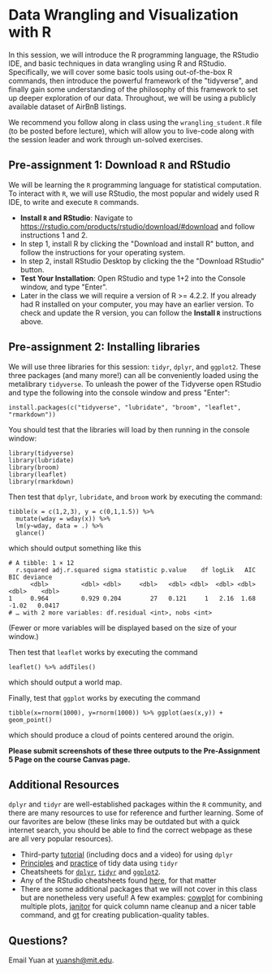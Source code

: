 # Data Wrangling and Visualization with R

In this session, we will introduce the R programming language, the RStudio IDE, and basic techniques in data wrangling using R and RStudio.  Specifically, we will cover some basic tools using out-of-the-box R commands, then introduce the powerful framework of the "tidyverse", and finally gain some understanding of the philosophy of this framework to set up deeper exploration of our data.  Throughout, we will be using a publicly available dataset of AirBnB listings.  

We recommend you follow along in class using the `wrangling_student.R` file (to be posted before lecture), which will allow you to live-code along with the session leader and work through un-solved exercises.

<!-- ## Pre-assignment 1: Keeping current

To ensure that you have the most current versions of all files, please fire up a terminal, navigate to the directory into which you cloned the full set of materials for the course, and run `git pull`.  (Refer back to Session 1 if you're having trouble here.)


We recommend you follow along in class using the `wrangling_student.R` file, which will allow you to live-code along with the session leader and work through un-solved exercises. You are welcome to use `wrangling_complete.R' for troubleshooting. -->

## Pre-assignment 1: Download `R` and RStudio

We will be learning the `R` programming language for statistical computation. To interact with `R`, we will use RStudio, the most popular and widely used R IDE, to write and execute `R` commands.

* **Install `R` and RStudio**: Navigate to https://rstudio.com/products/rstudio/download/#download and follow instructions 1 and 2.  
* In step 1, install R by clicking the "Download and install R" button, and follow the instructions for your operating system.  
* In step 2, install RStudio Desktop by clicking the the "Download RStudio" button.  
* **Test Your Installation**: Open RStudio and type 1+2 into the Console window, and type "Enter".
* Later in the class we will require a version of R >= 4.2.2. If you already had R installed on your computer, you may have an earlier version. To check and update the R version, you can follow the **Install `R`** instructions above.


## Pre-assignment 2: Installing libraries

We will use three libraries for this session: `tidyr`, `dplyr`, and `ggplot2`. These three packages (and many more!) can all be conveniently loaded using the metalibrary `tidyverse`. To unleash the power of the Tidyverse open RStudio and type the following into the console window and press "Enter":

```
install.packages(c("tidyverse", "lubridate", "broom", "leaflet", "rmarkdown"))
```

You should test that the libraries will load by then running in the console window:

```
library(tidyverse)
library(lubridate)
library(broom)
library(leaflet)
library(rmarkdown)
```

Then test that `dplyr`, `lubridate`, and `broom` work by executing the command:
```
tibble(x = c(1,2,3), y = c(0,1,1.5)) %>% 
  mutate(wday = wday(x)) %>% 
  lm(y~wday, data = .) %>% 
  glance()
```
which should output something like this
```
# A tibble: 1 × 12
  r.squared adj.r.squared sigma statistic p.value    df logLik   AIC   BIC deviance
      <dbl>         <dbl> <dbl>     <dbl>   <dbl> <dbl>  <dbl> <dbl> <dbl>    <dbl>
1     0.964         0.929 0.204        27   0.121     1   2.16  1.68 -1.02   0.0417
# … with 2 more variables: df.residual <int>, nobs <int>
```
(Fewer or more variables will be displayed based on the size of your window.)

Then test that `leaflet` works by executing the command
```
leaflet() %>% addTiles()
```
which should output a world map.

Finally, test that `ggplot` works by executing the command
```
tibble(x=rnorm(1000), y=rnorm(1000)) %>% ggplot(aes(x,y)) + geom_point()
```
which should produce a cloud of points centered around the origin.

**Please submit screenshots of these three outputs to the Pre-Assignment 5 Page on the course Canvas page.**


## Additional Resources

`dplyr` and `tidyr` are well-established packages within the `R` community, and there are many resources to use for reference and further learning. Some of our favorites are below (these links may be outdated but with a quick internet search, you should be able to find the correct webpage as these are all very popular resources).

- Third-party [tutorial](http://www.dataschool.io/dplyr-tutorial-for-faster-data-manipulation-in-r/) (including docs and a video) for using `dplyr`
- [Principles](http://vita.had.co.nz/papers/tidy-data.pdf) and [practice](https://cran.r-project.org/web/packages/tidyr/vignettes/tidy-data.html) of tidy data using `tidyr`
- Cheatsheets for [`dplyr`](https://rstudio.github.io/cheatsheets/html/data-transformation.html?_gl=1*9y5sms*_ga*NDIwMDI3MjY5LjE3MzU1NjcxNjQ.*_ga_2C0WZ1JHG0*MTczNTU3MDQxNC4yLjEuMTczNTU3MDkzMC4wLjAuMA..), [`tidyr`](https://rstudio.github.io/cheatsheets/html/tidyr.html?_gl=1*9y5sms*_ga*NDIwMDI3MjY5LjE3MzU1NjcxNjQ.*_ga_2C0WZ1JHG0*MTczNTU3MDQxNC4yLjEuMTczNTU3MDkzMC4wLjAuMA..) and [`ggplot2`](https://rstudio.github.io/cheatsheets/html/data-visualization.html?_gl=1*1iebalv*_ga*NDIwMDI3MjY5LjE3MzU1NjcxNjQ.*_ga_2C0WZ1JHG0*MTczNTU3MDQxNC4yLjEuMTczNTU3MDkzMC4wLjAuMA..).
- Any of the RStudio cheatsheets found [here](https://www.rstudio.com/resources/cheatsheets/), for that matter
- There are some additional packages that we will not cover in this class but are nonetheless very useful! A few examples: [cowplot](https://wilkelab.org/cowplot/index.html) for combining multiple plots, [janitor](https://github.com/sfirke/janitor) for quick column name cleanup and a nicer table command, and [gt](https://gt.rstudio.com/) for creating publication-quality tables.

## Questions?

Email Yuan at [yuansh@mit.edu](mailto:yuansh@mit.edu).

